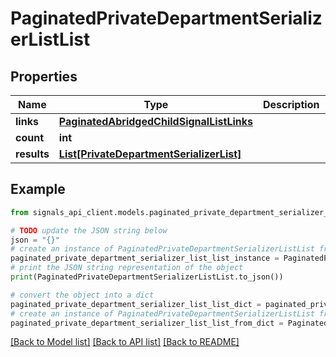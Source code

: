 # PaginatedPrivateDepartmentSerializerListList


## Properties

Name | Type | Description | Notes
------------ | ------------- | ------------- | -------------
**links** | [**PaginatedAbridgedChildSignalListLinks**](PaginatedAbridgedChildSignalListLinks.md) |  | [optional] 
**count** | **int** |  | [optional] 
**results** | [**List[PrivateDepartmentSerializerList]**](PrivateDepartmentSerializerList.md) |  | [optional] 

## Example

```python
from signals_api_client.models.paginated_private_department_serializer_list_list import PaginatedPrivateDepartmentSerializerListList

# TODO update the JSON string below
json = "{}"
# create an instance of PaginatedPrivateDepartmentSerializerListList from a JSON string
paginated_private_department_serializer_list_list_instance = PaginatedPrivateDepartmentSerializerListList.from_json(json)
# print the JSON string representation of the object
print(PaginatedPrivateDepartmentSerializerListList.to_json())

# convert the object into a dict
paginated_private_department_serializer_list_list_dict = paginated_private_department_serializer_list_list_instance.to_dict()
# create an instance of PaginatedPrivateDepartmentSerializerListList from a dict
paginated_private_department_serializer_list_list_from_dict = PaginatedPrivateDepartmentSerializerListList.from_dict(paginated_private_department_serializer_list_list_dict)
```
[[Back to Model list]](../README.md#documentation-for-models) [[Back to API list]](../README.md#documentation-for-api-endpoints) [[Back to README]](../README.md)


